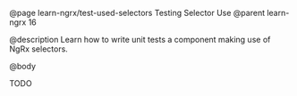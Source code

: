 @page learn-ngrx/test-used-selectors Testing Selector Use
@parent learn-ngrx 16

@description Learn how to write unit tests a component making use of NgRx selectors.

@body

TODO